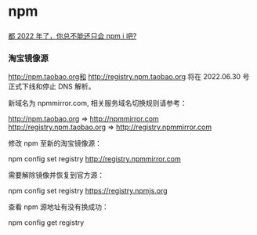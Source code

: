 <!--
 * @Author: binbin 1959409749@qq.com
 * @Date: 2022-11-09 09:16:45
 * @LastEditors: bina 1959409749@qq.com
 * @LastEditTime: 2022-11-20 19:50:09
 * @FilePath: \web\study\front-end\tools\npm\npm.md
 * @Description: 这是默认设置,请设置`customMade`, 打开koroFileHeader查看配置 进行设置: https://github.com/OBKoro1/koro1FileHeader/wiki/%E9%85%8D%E7%BD%AE
-->

# npm

###

[都 2022 年了，你总不能还只会 npm i 吧?](https://mp.weixin.qq.com/s/yk315F-aAmGf3jHeXQNtmQ)

### 淘宝镜像源

http://npm.taobao.org和 http://registry.npm.taobao.org 将在 2022.06.30 号正式下线和停止 DNS 解析。

新域名为 npmmirror.com, 相关服务域名切换规则请参考：

http://npm.taobao.org => http://npmmirror.com
http://registry.npm.taobao.org => http://registry.npmmirror.com

修改 npm 至新的淘宝镜像源：

npm config set registry http://registry.npmmirror.com

需要解除镜像并恢复到官方源：

npm config set registry https://registry.npmjs.org

查看 npm 源地址有没有换成功：

npm config get registry

###
